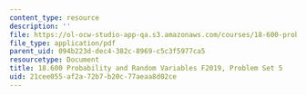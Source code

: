 ```yaml
---
content_type: resource
description: ''
file: https://ol-ocw-studio-app-qa.s3.amazonaws.com/courses/18-600-probability-and-random-variables-fall-2019/21cee055af2a72b7b20c77aeaa8d02ce_MIT18_600F19_Pset5.pdf
file_type: application/pdf
parent_uid: 094b223d-dec4-382c-8969-c5c3f5977ca5
resourcetype: Document
title: 18.600 Probability and Random Variables F2019, Problem Set 5
uid: 21cee055-af2a-72b7-b20c-77aeaa8d02ce
---
```

